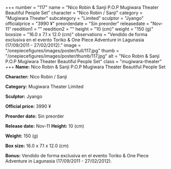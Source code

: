 +++
number = "117"
name = "Nico Robin &amp; Sanji P.O.P Mugiwara Theater Beautiful People Set"
character = "Nico Robin / Sanji"
category = "Mugiwara Theater"
subcategory = "Limited"
sculptor = "Jyango"
officialprice = "3990 ¥"
preorderdate = "Sin preorder"
releasedate = "Nov-11"
reedition1 = ""
reedition2 = ""
height = "10 (cm)"
weight = "150 (g)"
boxsize = "16.0 x 7.1 x 12.0 (cm)"
observations = "Vendido de forma exclusiva en el evento Toriko &amp; One Piece Adventure in Lagunasia (17/09/2011 - 27/02/2012)."
image = "/onepiecefigures/images/poster/full/117.jpg"
thumb = "/onepiecefigures/images/poster/thumb/117.jpg"
alt = "Nico Robin &amp; Sanji P.O.P Mugiwara Theater Beautiful People Set"
class = "mugiwara-theater"
+++
**Name:** Nico Robin &amp; Sanji P.O.P Mugiwara Theater Beautiful People Set

**Character:** Nico Robin / Sanji

**Category:** Mugiwara Theater  Limited 

**Sculptor:** Jyango

**Official price:** 3990 ¥

**Preorder date:** Sin preorder

**Release date:** Nov-11
**Height:** 10 (cm)

**Weight:** 150 (g)

**Box size:** 16.0 x 7.1 x 12.0 (cm)

**Bonus:** Vendido de forma exclusiva en el evento Toriko &amp; One Piece Adventure in Lagunasia (17/09/2011 - 27/02/2012).
